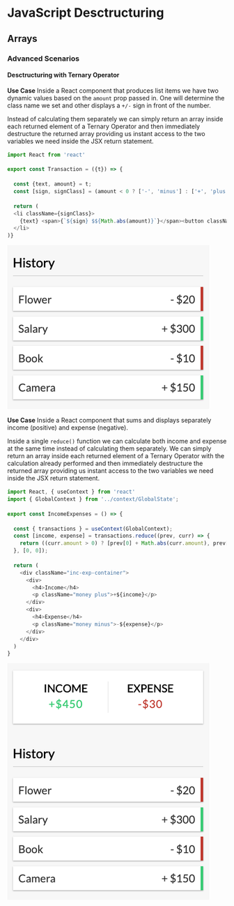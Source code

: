 # JavaScript Desctructuring

## Arrays

### Advanced Scenarios

#### Desctructuring with Ternary Operator

**Use Case**
Inside a React component that produces list items we have two dynamic values based on the ` amount ` prop passed in.  One will determine the class name we set and other displays a ` +/- ` sign in front of the number.

Instead of calculating them separately we can simply return an array inside each returned element of a Ternary Operator and then immediately destructure the returned array providing us instant access to the two variables we need inside the JSX return statement.

```javascript
import React from 'react'

export const Transaction = ({t}) => {

  const {text, amount} = t;
  const [sign, signClass] = (amount < 0 ? ['-', 'minus'] : ['+', 'plus']);

  return (
  <li className={signClass}>
    {text} <span>{`${sign} $${Math.abs(amount)}`}</span><button className="delete-btn">x</button>
  </li>
)}
```

![Dest1](./img/Dest1.png)

**Use Case**
Inside a React component that sums and displays separately income (positive) and expense (negative).

Inside a single ` reduce() ` function we can calculate both income and expense at the same time instead of calculating them separately. We can simply return an array inside each returned element of a Ternary Operator with the calculation already performed and then immediately destructure the returned array providing us instant access to the two variables we need inside the JSX return statement.

```javascript
import React, { useContext } from 'react'
import { GlobalContext } from '../context/GlobalState';

export const IncomeExpenses = () => {

  const { transactions } = useContext(GlobalContext);
  const [income, expense] = transactions.reduce((prev, curr) => {
    return ((curr.amount > 0) ? [prev[0] + Math.abs(curr.amount), prev[1]] : [prev[0], prev[1] + Math.abs(curr.amount)]);
  }, [0, 0]);

  return (
    <div className="inc-exp-container">
      <div>
        <h4>Income</h4>
        <p className="money plus">+${income}</p>
      </div>
      <div>
        <h4>Expense</h4>
        <p className="money minus">-${expense}</p>
      </div>
    </div>
  )
}
```

![Dest2](./img/Dest2.png)
